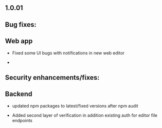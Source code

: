 ## 1.0.01

## Bug fixes:

## Web app

* Fixed some UI bugs with notifications in new web editor

*

## Security enhancements/fixes:

## Backend

* updated npm packages to latest/fixed versions after npm audit

* Added second layer of verification in addition existing auth for editor file endpoints

##
